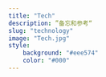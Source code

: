 ```yaml
---
title: "Tech"
description: ”备忘和参考“
slug: "technology"
image: "Tech.jpg"
style:
    background: "#eee574"
    color: "#000"
---
```

